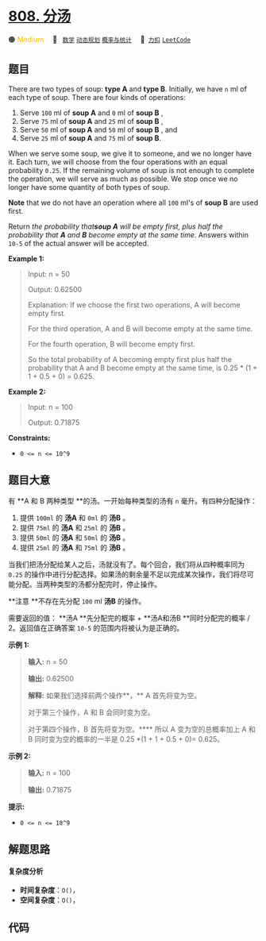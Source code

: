 # [808. 分汤](https://2xiao.github.io/leetcode-js/problem/0808.html)

🟠 <font color=#ffb800>Medium</font>&emsp; 🔖&ensp; [`数学`](/tag/math.md) [`动态规划`](/tag/dynamic-programming.md) [`概率与统计`](/tag/probability-and-statistics.md)&emsp; 🔗&ensp;[`力扣`](https://leetcode.cn/problems/soup-servings) [`LeetCode`](https://leetcode.com/problems/soup-servings)

## 题目

There are two types of soup: **type A** and **type B**. Initially, we have `n`
ml of each type of soup. There are four kinds of operations:

  1. Serve `100` ml of **soup A** and `0` ml of **soup B** ,
  2. Serve `75` ml of **soup A** and `25` ml of **soup B** ,
  3. Serve `50` ml of **soup A** and `50` ml of **soup B** , and
  4. Serve `25` ml of **soup A** and `75` ml of **soup B**.

When we serve some soup, we give it to someone, and we no longer have it. Each
turn, we will choose from the four operations with an equal probability
`0.25`. If the remaining volume of soup is not enough to complete the
operation, we will serve as much as possible. We stop once we no longer have
some quantity of both types of soup.

**Note** that we do not have an operation where all `100` ml's of **soup B**
are used first.

Return _the probability that**soup A** will be empty first, plus half the
probability that **A** and **B** become empty at the same time_. Answers
within `10-5` of the actual answer will be accepted.



**Example 1:**

> Input: n = 50
> 
> Output: 0.62500
> 
> Explanation: If we choose the first two operations, A will become empty first.
> 
> For the third operation, A and B will become empty at the same time.
> 
> For the fourth operation, B will become empty first.
> 
> So the total probability of A becoming empty first plus half the probability that A and B become empty at the same time, is 0.25 * (1 + 1 + 0.5 + 0) = 0.625.

**Example 2:**

> Input: n = 100
> 
> Output: 0.71875

**Constraints:**

  * `0 <= n <= 10^9`


## 题目大意

有 **A  和 B 两种类型 **的汤。一开始每种类型的汤有 `n` 毫升。有四种分配操作：

  1. 提供 `100ml` 的 **汤A** 和 `0ml` 的 **汤B** 。
  2. 提供 `75ml` 的 **汤A** 和 `25ml` 的 **汤B** 。
  3. 提供 `50ml` 的 **汤A** 和 `50ml` 的 **汤B** 。
  4. 提供 `25ml` 的 **汤A** 和 `75ml` 的 **汤B** 。

当我们把汤分配给某人之后，汤就没有了。每个回合，我们将从四种概率同为 `0.25`
的操作中进行分配选择。如果汤的剩余量不足以完成某次操作，我们将尽可能分配。当两种类型的汤都分配完时，停止操作。

**注意  **不存在先分配 `100` ml **汤B** 的操作。

需要返回的值： **汤A  **先分配完的概率 +  **汤A和汤B  **同时分配完的概率 / 2。返回值在正确答案 `10-5`
的范围内将被认为是正确的。



**示例 1:**

> 
> 
> 
> 
> 
> **输入:** n = 50
> 
> **输出:** 0.62500
> 
> **解释:** 如果我们选择前两个操作**，** A 首先将变为空。
> 
> 对于第三个操作，A 和 B 会同时变为空。
> 
> 对于第四个操作，B 首先将变为空。**** 所以 A 变为空的总概率加上 A 和 B 同时变为空的概率的一半是 0.25 *(1 + 1 + 0.5 + 0)= 0.625。
> 
> 

**示例 2:**

> 
> 
> 
> 
> 
> **输入:** n = 100
> 
> **输出:** 0.71875
> 
> 



**提示:**

  * `0 <= n <= 10^9`​​​​​​​


## 解题思路

#### 复杂度分析

- **时间复杂度**：`O()`，
- **空间复杂度**：`O()`，

## 代码

```javascript

```